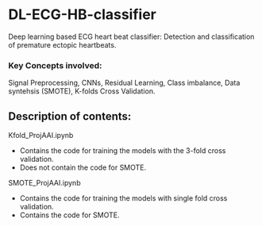 # DL-ECG-HB-classifier
Deep learning based ECG heart beat classifier: Detection and classification of premature ectopic heartbeats.

### Key Concepts involved:
Signal Preprocessing, CNNs, Residual Learning, Class imbalance, Data syntehsis (SMOTE), K-folds Cross Validation.

## Description of contents:

Kfold_ProjAAI.ipynb
  - Contains the code for training the models with the 3-fold cross validation.
  - Does not contain the code for SMOTE.

SMOTE_ProjAAI.ipynb
  - Contains the code for training the models with single fold cross validation.
  - Contains the code for SMOTE.

